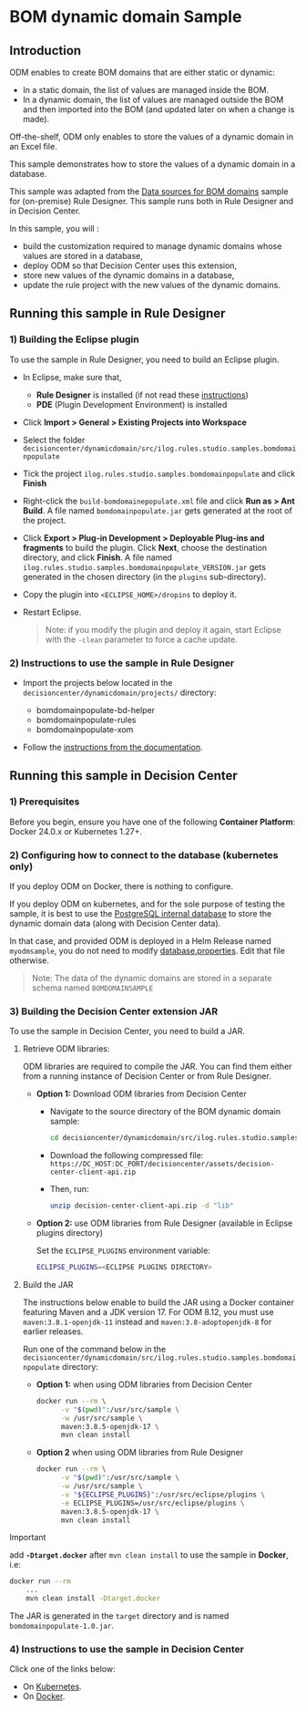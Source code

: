 # BOM dynamic domain Sample

## Introduction

ODM enables to create BOM domains that are either static or dynamic: 
- In a static domain, the list of values are managed inside the BOM.
- In a dynamic domain, the list of values are managed outside the BOM and then imported into the BOM (and updated later on when a change is made).

Off-the-shelf, ODM only enables to store the values of a dynamic domain in an Excel file.

This sample demonstrates how to store the values of a dynamic domain in a database.

This sample was adapted from the [Data sources for BOM domains](https://www.ibm.com/docs/en/odm/9.0.0?topic=extensions-data-sources-bom-domains) sample for (on-premise) Rule Designer.
This sample runs both in Rule Designer and in Decision Center.

In this sample, you will :
- build the customization required to manage dynamic domains whose values are stored in a database,
- deploy ODM so that Decision Center uses this extension,
- store new values of the dynamic domains in a database,
- update the rule project with the new values of the dynamic domains.

## Running this sample in Rule Designer

### 1) Building the Eclipse plugin

To use the sample in Rule Designer, you need to build an Eclipse plugin.
- In Eclipse, make sure that,
    - **Rule Designer** is installed (if not read these [instructions](https://github.com/DecisionsDev/ruledesigner))
    - **PDE** (Plugin Development Environment) is installed
- Click **Import > General > Existing Projects into Workspace**
- Select the folder `decisioncenter/dynamicdomain/src/ilog.rules.studio.samples.bomdomainpopulate` 
- Tick the project `ilog.rules.studio.samples.bomdomainpopulate` and click **Finish**
- Right-click the `build-bomdomainepopulate.xml` file and click **Run as > Ant Build**. A file named `bomdomainpopulate.jar` gets generated at the root of the project.
- Click **Export > Plug-in Development > Deployable Plug-ins and fragments** to build the plugin. Click **Next**, choose the destination directory, and click **Finish**. A file named `ilog.rules.studio.samples.bomdomainpopulate_VERSION.jar` gets generated in the chosen directory (in the `plugins` sub-directory).
- Copy the plugin into `<ECLIPSE_HOME>/dropins` to deploy it.
- Restart Eclipse.

  >Note: if you modify the plugin and deploy it again, start Eclipse with the `-clean` parameter to force a cache update.

### 2) Instructions to use the sample in Rule Designer

- Import the projects below located in the `decisioncenter/dynamicdomain/projects/` directory:
  - bomdomainpopulate-bd-helper
  - bomdomainpopulate-rules
  - bomdomainpopulate-xom

- Follow the [instructions from the documentation](https://www.ibm.com/docs/en/odm/9.0.0?topic=domains-data-sources-bom-sample-details).

## Running this sample in Decision Center

### 1) Prerequisites

Before you begin, ensure you have one of the following **Container Platform**: Docker 24.0.x or Kubernetes 1.27+.

### 2) Configuring how to connect to the database (kubernetes only)

If you deploy ODM on Docker, there is nothing to configure.

If you deploy ODM on kubernetes, and for the sole purpose of testing the sample, it is best to use the [PostgreSQL internal database](https://www.ibm.com/docs/en/SSQP76_9.0.0/com.ibm.odm.kube/topics/con_internal_db.html) to store the dynamic domain data (along with Decision Center data).

In that case, and provided ODM is deployed in a Helm Release named `myodmsample`, you do not need to modify [database.properties](src/ilog.rules.studio.samples.bomdomainpopulate/src/main/resources/data/database.properties).
Edit that file otherwise.

> Note: The data of the dynamic domains are stored in a separate schema named `BOMDOMAINSAMPLE`

### 3) Building the Decision Center extension JAR

To use the sample in Decision Center, you need to build a JAR. 

   1. Retrieve ODM libraries:

      ODM libraries are required to compile the JAR. You can find them either from a running instance of Decision Center or from Rule Designer.

       * **Option 1:** Download ODM libraries from Decision Center

          - Navigate to the source directory of the BOM dynamic domain sample:

            ```bash
            cd decisioncenter/dynamicdomain/src/ilog.rules.studio.samples.bomdomainpopulate
            ```

          - Download the following compressed file: `https://DC_HOST:DC_PORT/decisioncenter/assets/decision-center-client-api.zip`

          - Then, run:
            ```bash
            unzip decision-center-client-api.zip -d "lib"
            ```

       * **Option 2:** use ODM libraries from Rule Designer (available in Eclipse plugins directory)

          Set the `ECLIPSE_PLUGINS` environment variable:
         ```bash
         ECLIPSE_PLUGINS=<ECLIPSE PLUGINS DIRECTORY>
         ```

   1. Build the JAR

      The instructions below enable to build the JAR using a Docker container featuring Maven and a JDK version 17. For ODM 8.12, you must use `maven:3.8.1-openjdk-11` instead and `maven:3.8-adoptopenjdk-8` for earlier releases.

      Run one of the command below in the `decisioncenter/dynamicdomain/src/ilog.rules.studio.samples.bomdomainpopulate` directory:
          
       * **Option 1:** when using ODM libraries from Decision Center

         ```bash
         docker run --rm \
               -v "$(pwd)":/usr/src/sample \
               -w /usr/src/sample \
               maven:3.8.5-openjdk-17 \
               mvn clean install
         ```

       * **Option 2** when using ODM libraries from Rule Designer

         ```bash
         docker run --rm \
               -v "$(pwd)":/usr/src/sample \
               -w /usr/src/sample \
               -v "${ECLIPSE_PLUGINS}":/usr/src/eclipse/plugins \
               -e ECLIPSE_PLUGINS=/usr/src/eclipse/plugins \
               maven:3.8.5-openjdk-17 \
               mvn clean install
         ```

> [!IMPORTANT]
> add **`-Dtarget.docker`** after `mvn clean install` to use the sample in **Docker**, i.e:
> ```bash
> docker run --rm
>     ...
>     mvn clean install -Dtarget.docker
> ```

The JAR is generated in the `target` directory and is named `bomdomainpopulate-1.0.jar`.

### 4) Instructions to use the sample in Decision Center

Click one of the links below:
   * On [Kubernetes](README-KUBERNETES.md).
   * On [Docker](README-DOCKER.md). 
